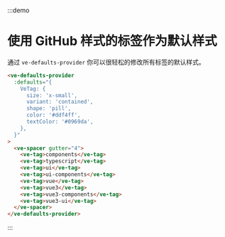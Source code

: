 :::demo

# 使用 GitHub 样式的标签作为默认样式

通过 `ve-defaults-provider` 你可以很轻松的修改所有标签的默认样式。 

```html
<ve-defaults-provider
  :defaults="{ 
    VeTag: { 
      size: 'x-small',
      variant: 'contained',
      shape: 'pill',
      color: '#ddf4ff',
      textColor: '#0969da',
    },
  }"
>
  <ve-spacer gutter="4">
    <ve-tag>components</ve-tag>
    <ve-tag>typescript</ve-tag>
    <ve-tag>ui</ve-tag>
    <ve-tag>ui-components</ve-tag>
    <ve-tag>vue</ve-tag>
    <ve-tag>vue3</ve-tag>
    <ve-tag>vue3-components</ve-tag>
    <ve-tag>vue3-ui</ve-tag>
  </ve-spacer>
</ve-defaults-provider>
```

:::